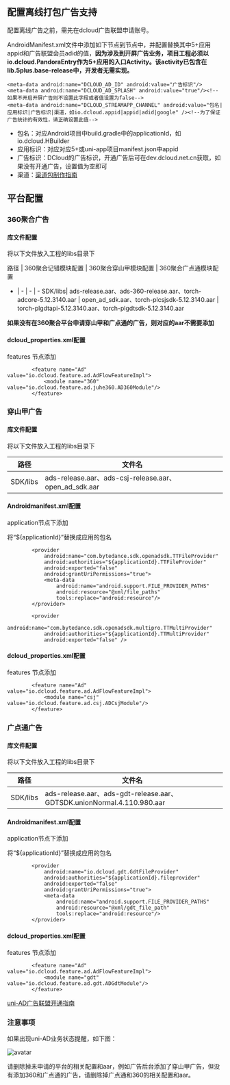 ## 配置离线打包广告支持

配置离线广告之前，需先在dcloud广告联盟申请账号。

AndroidManifest.xml文件中添加如下节点到节点中，并配置替换其中5+应用appid和广告联盟会员adid的值，**因为涉及到开屏广告业务，项目工程必须以io.dcloud.PandoraEntry作为5+应用的入口Activity。该activity已包含在lib.5plus.base-release中，开发者无需实现。**

~~~
<meta-data android:name="DCLOUD_AD_ID" android:value="广告标识"/>  
<meta-data android:name="DCLOUD_AD_SPLASH" android:value="true"/><!--如果不开启开屏广告则不设置此字段或者值设置为false-->  
<meta-data android:name="DCLOUD_STREAMAPP_CHANNEL" android:value="包名|应用标识|广告标识|渠道，如io.dcloud.appid|appid|adid|google" /><!--为了保证广告统计的有效性，请正确设置此值-->
~~~

* 包名：对应Android项目中build.gradle中的applicationId，如io.dcloud.HBuilder
* 应用标识：对应对应5+或uni-app项目manifest.json中appid
* 广告标识：DCloud的广告标识，开通广告后可在dev.dcloud.net.cn获取，如果没有开通广告，设置值为空即可
* 渠道：[渠道包制作指南](https://ask.dcloud.net.cn/article/35974)

## 平台配置

### 360聚合广告

#### 库文件配置

将以下文件放入工程的libs目录下

路径 | 360聚合记错模块配置 | 360聚合穿山甲模块配置 | 360聚合广点通模块配置
- | - | - | -
SDK/libs| ads-release.aar、ads-360-release.aar、torch-adcore-5.12.3140.aar | open_ad_sdk.aar、torch-plcsjsdk-5.12.3140.aar | torch-plgdtapi-5.12.3140.aar、torch-plgdtsdk-5.12.3140.aar

**如果没有在360聚合平台申请穿山甲和广点通的广告，则对应的aar不需要添加**

#### dcloud_properties.xml配置

features 节点添加

~~~
        <feature name="Ad" value="io.dcloud.feature.ad.AdFlowFeatureImpl">
            <module name="360" value="io.dcloud.feature.ad.juhe360.AD360Module"/>
        </feature>
~~~

### 穿山甲广告

#### 库文件配置

将以下文件放入工程的libs目录下

路径 | 文件名
-|-
SDK/libs| ads-release.aar、ads-csj-release.aar、open_ad_sdk.aar

#### Androidmanifest.xml配置

application节点下添加

将“${applicationId}”替换成应用的包名

~~~
        <provider
            android:name="com.bytedance.sdk.openadsdk.TTFileProvider"
            android:authorities="${applicationId}.TTFileProvider"
            android:exported="false"
            android:grantUriPermissions="true">
            <meta-data
                android:name="android.support.FILE_PROVIDER_PATHS"
                android:resource="@xml/file_paths"
                tools:replace="android:resource"/>
        </provider>

        <provider
            android:name="com.bytedance.sdk.openadsdk.multipro.TTMultiProvider"
            android:authorities="${applicationId}.TTMultiProvider"
            android:exported="false" />
~~~

#### dcloud_properties.xml配置

features 节点添加

~~~
        <feature name="Ad" value="io.dcloud.feature.ad.AdFlowFeatureImpl">
            <module name="csj" value="io.dcloud.feature.ad.csj.ADCsjModule"/>
        </feature>
~~~

### 广点通广告

#### 库文件配置

将以下文件放入工程的libs目录下

路径 | 文件名
-|-
SDK/libs| ads-release.aar、ads-gdt-release.aar、GDTSDK.unionNormal.4.110.980.aar

#### Androidmanifest.xml配置

application节点下添加

将“${applicationId}”替换成应用的包名

~~~
        <provider
            android:name="io.dcloud.gdt.GdtFileProvider"
            android:authorities="${applicationId}.fileprovider"
            android:exported="false"
            android:grantUriPermissions="true">
            <meta-data
                android:name="android.support.FILE_PROVIDER_PATHS"
                android:resource="@xml/gdt_file_path"
                tools:replace="android:resource"/>
        </provider>
~~~

#### dcloud_properties.xml配置

features 节点添加

~~~ 
        <feature name="Ad" value="io.dcloud.feature.ad.AdFlowFeatureImpl">
            <module name="gdt" value="io.dcloud.feature.ad.gdt.ADGdtModule"/>
        </feature>
~~~

[uni-AD广告联盟开通指南](https://ask.dcloud.net.cn/article/36769)

### 注意事项

如果出现uni-AD业务状态提醒，如下图：

![avatar](https://img.cdn.aliyun.dcloud.net.cn/nativedocs/5%2BSDK-android/image/7-5.png)

请删除掉未申请的平台的相关配置和aar，例如广告后台添加了穿山甲广告，但没有添加360和广点通的广告，请删除掉广点通和360的相关配置和aar。

